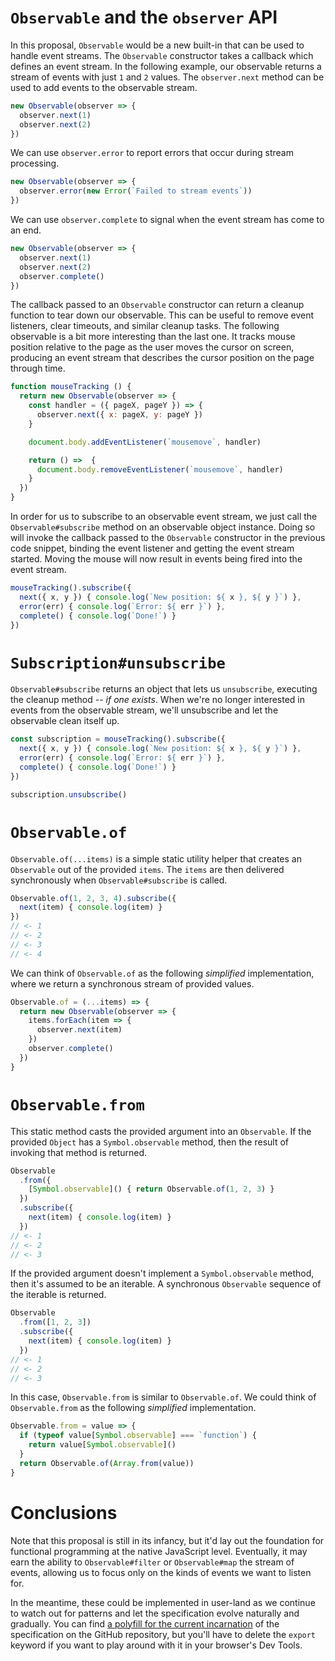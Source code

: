 # `Observable` and the `observer` API

In this proposal, `Observable` would be a new built-in that can be used to handle event streams. The `Observable` constructor takes a callback which defines an event stream. In the following example, our observable returns a stream of events with just `1` and `2` values. The `observer.next` method can be used to add events to the observable stream.

```js
new Observable(observer => {
  observer.next(1)
  observer.next(2)
})
```

We can use `observer.error` to report errors that occur during stream processing.

```js
new Observable(observer => {
  observer.error(new Error(`Failed to stream events`))
})
```

We can use `observer.complete` to signal when the event stream has come to an end.

```js
new Observable(observer => {
  observer.next(1)
  observer.next(2)
  observer.complete()
})
```

The callback passed to an `Observable` constructor can return a cleanup function to tear down our observable. This can be useful to remove event listeners, clear timeouts, and similar cleanup tasks. The following observable is a bit more interesting than the last one. It tracks mouse position relative to the page as the user moves the cursor on screen, producing an event stream that describes the cursor position on the page through time.

```js
function mouseTracking () {
  return new Observable(observer => {
    const handler = ({ pageX, pageY }) => {
      observer.next({ x: pageX, y: pageY })
    }

    document.body.addEventListener(`mousemove`, handler)

    return () =>  {
      document.body.removeEventListener(`mousemove`, handler)
    }
  })
}
```

In order for us to subscribe to an observable event stream, we just call the `Observable#subscribe` method on an observable object instance. Doing so will invoke the callback passed to the `Observable` constructor in the previous code snippet, binding the event listener and getting the event stream started. Moving the mouse will now result in events being fired into the event stream.

```js
mouseTracking().subscribe({
  next({ x, y }) { console.log(`New position: ${ x }, ${ y }`) },
  error(err) { console.log(`Error: ${ err }`) },
  complete() { console.log(`Done!`) }
})
```

# `Subscription#unsubscribe`

`Observable#subscribe` returns an object that lets us `unsubscribe`, executing the cleanup method *-- if one exists*. When we're no longer interested in events from the observable stream, we'll unsubscribe and let the observable clean itself up.

```js
const subscription = mouseTracking().subscribe({
  next({ x, y }) { console.log(`New position: ${ x }, ${ y }`) },
  error(err) { console.log(`Error: ${ err }`) },
  complete() { console.log(`Done!`) }
})

subscription.unsubscribe()
```

# `Observable.of`

`Observable.of(...items)` is a simple static utility helper that creates an `Observable` out of the provided `items`. The `items` are then delivered synchronously when `Observable#subscribe` is called.

```js
Observable.of(1, 2, 3, 4).subscribe({
  next(item) { console.log(item) }
})
// <- 1
// <- 2
// <- 3
// <- 4
```

We can think of `Observable.of` as the following *simplified* implementation, where we return a synchronous stream of provided values.

```js
Observable.of = (...items) => {
  return new Observable(observer => {
    items.forEach(item => {
      observer.next(item)
    })
    observer.complete()
  })
}
```

# `Observable.from`

This static method casts the provided argument into an `Observable`. If the provided `Object` has a `Symbol.observable` method, then the result of invoking that method is returned.

```js
Observable
  .from({
    [Symbol.observable]() { return Observable.of(1, 2, 3) }
  })
  .subscribe({
    next(item) { console.log(item) }
  })
// <- 1
// <- 2
// <- 3
```

If the provided argument doesn't implement a `Symbol.observable` method, then it's assumed to be an iterable. A synchronous `Observable` sequence of the iterable is returned.

```js
Observable
  .from([1, 2, 3])
  .subscribe({
    next(item) { console.log(item) }
  })
// <- 1
// <- 2
// <- 3
```

In this case, `Observable.from` is similar to `Observable.of`. We could think of `Observable.from` as the following *simplified* implementation.

```js
Observable.from = value => {
  if (typeof value[Symbol.observable] === `function`) {
    return value[Symbol.observable]()
  }
  return Observable.of(Array.from(value))
}
```

# Conclusions

Note that this proposal is still in its infancy, but it'd lay out the foundation for functional programming at the native JavaScript level. Eventually, it may earn the ability to `Observable#filter` or `Observable#map` the stream of events, allowing us to focus only on the kinds of events we want to listen for.

In the meantime, these could be implemented in user-land as we continue to watch out for patterns and let the specification evolve naturally and gradually. You can find [a polyfill for the current incarnation][polyfill] of the specification on the GitHub repository, but you'll have to delete the `export` keyword if you want to play around with it in your browser's Dev Tools.

[polyfill]: https://github.com/tc39/proposal-observable/blob/0fa13995f372bab50de8cb5e8db59066ad08dd7a/src/Observable.js "Observable.js polyfill on GitHub"
